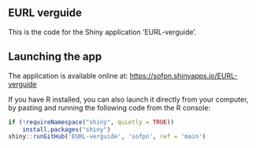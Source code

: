 
<!-- README.md is generated from README.Rmd. Please edit that file -->

## EURL verguide

This is the code for the Shiny application ‘EURL-verguide’.

## Launching the app

The application is available online at:
<https://sofpn.shinyapps.io/EURL-verguide>

If you have R installed, you can also launch it directly from your
computer, by pasting and running the following code from the R console:

``` r
if (!requireNamespace("shiny", quietly = TRUE))
    install.packages("shiny")
shiny::runGitHub('EURL-verguide', 'sofpn', ref = 'main')
```
